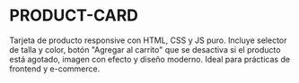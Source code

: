 # PRODUCT-CARD
Tarjeta de producto responsive con HTML, CSS y JS puro. Incluye selector de talla y color, botón "Agregar al carrito" que se desactiva si el producto está agotado, imagen con efecto y diseño moderno. Ideal para prácticas de frontend y e-commerce.
